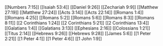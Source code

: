 [[Numbers 7:15]]
[[Isaiah 53:4]]
[[Daniel 9:26]]
[[Zechariah 9:9]]
[[Matthew 27:19]]
[[Matthew 27:24]]
[[Acts 3:14]]
[[Acts 22:14]]
[[Romans 1:4]]
[[Romans 4:25]]
[[Romans 5:2]]
[[Romans 5:6]]
[[Romans 8:3]]
[[Romans 8:11]]
[[2 Corinthians 1:24]]
[[2 Corinthians 5:21]]
[[2 Corinthians 13:4]]
[[Galatians 1:4]]
[[Galatians 3:13]]
[[Ephesians 2:16]]
[[Colossians 1:21]]
[[Titus 2:14]]
[[Hebrews 9:26]]
[[Hebrews 9:28]]
[[James 5:6]]
[[1 Peter 2:21]]
[[1 Peter 4:1]]
[[1 Peter 4:6]]
[[1 John 1:9]]
